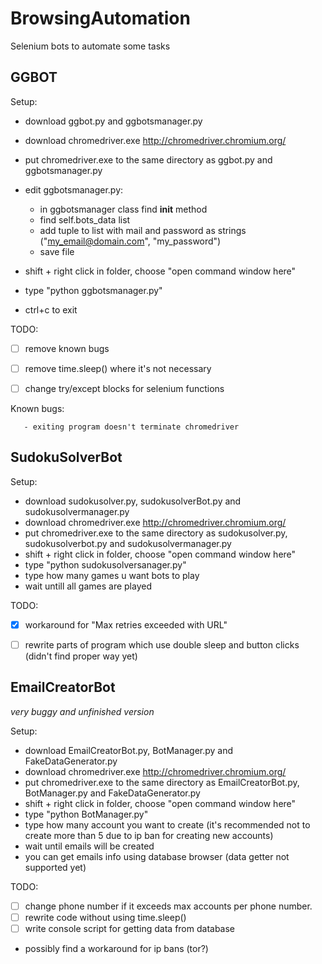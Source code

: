 # BrowsingAutomation
Selenium bots to automate some tasks

## GGBOT

  Setup:
  * download ggbot.py and ggbotsmanager.py
  * download chromedriver.exe http://chromedriver.chromium.org/
  * put chromedriver.exe to the same directory as ggbot.py and ggbotsmanager.py
  * edit ggbotsmanager.py:

      * in ggbotsmanager class find __init__ method
      * find self.bots_data list
      * add tuple to list with mail and password as strings ("my_email@domain.com", "my_password")
      * save file
  * shift + right click in folder, choose "open command window here"
  * type "python ggbotsmanager.py"
  * ctrl+c to exit
 
  TODO:
  - [ ] remove known bugs
  - [ ] remove time.sleep() where it's not necessary
  - [ ] change try/except blocks for selenium functions
  
  
  Known bugs:
  
       - exiting program doesn't terminate chromedriver
       
       
       
## SudokuSolverBot
Setup:
  * download sudokusolver.py, sudokusolverBot.py and sudokusolvermanager.py
  * download chromedriver.exe http://chromedriver.chromium.org/
  * put chromedriver.exe to the same directory as sudokusolver.py, sudokusolverbot.py and sudokusolvermanager.py
  * shift + right click in folder, choose "open command window here"
  * type "python sudokusolversanager.py"
  * type how many games u want bots to play
  * wait untill all games are played

  TODO:
  - [x] workaround for "Max retries exceeded with URL"
  - [ ] rewrite parts of program which use double sleep and button clicks (didn't find proper way yet)


## EmailCreatorBot
  *very buggy and unfinished version*
  
  Setup:
  * download EmailCreatorBot.py, BotManager.py and FakeDataGenerator.py 
  * download chromedriver.exe http://chromedriver.chromium.org/
  * put chromedriver.exe to the same directory as EmailCreatorBot.py, BotManager.py and FakeDataGenerator.py 
  * shift + right click in folder, choose "open command window here"
  * type "python BotManager.py"
  * type how many account you want to create (it's recommended not to create more than 5 due to ip ban for creating new accounts)
  * wait until emails will be created
  * you can get emails info using database browser (data getter not supported yet)
  
  TODO:
  - [ ] change phone number if it exceeds max accounts per phone number.
  - [ ] rewrite code without using time.sleep()
  - [ ] write console script for getting data from database
  - possibly find a workaround for ip bans (tor?)

